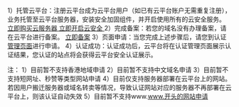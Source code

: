 1）托管云平台：注册云平台成为云平台用户（如已有云平台账户无需重复注册），业务托管至云平台服务器，安装安全加固组件，并开启使用所有的云安全服务。
[立即购买云服务器 ](http://manage.qcloud.com/shoppingcart/shop.php?tab=cvm)
[立即开启云安全 ](http://tcecqpoc.fsphere.cn/product/qc.html)
2）完成备案：若您的域名没有办理备案，请在云平台进行备案。
[立即备案](http://passport.qcloud.com/index.php?s_url=http%3A%2F%2Fbeian.qcloud.com%2F) 
3）页面申请：当您完成上述步骤后，请您到认证[管理页面](http://passport.qcloud.com/index.php?s_url=http%3A%2F%2Fconsole.tce.fsphere.c%2Fcertification)进行申请。 
4）认证成功：认证成功后，云平台将在认证管理页面展示认证结果，您认证的站点将会获得云平台安全认证展示。

注：
1）目前暂不支持香港地域申请
2）目前暂不支持中文域名申请
3）目前暂不支持短网址、秒赞等类型网站申请
4）目前仅支持服务器部署在云平台上的网站。若因用户搬迁服务器或域名转卖等情况，导致认证网站对应的服务器不再部署在云平台上，则该认证自动失效
5）目前暂不支持www.www.开头的网站申请